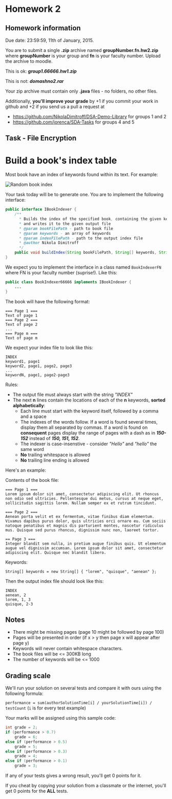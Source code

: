 Homework 2
==========
## Homework information
Due date: 23:59:59, 11th of January, 2015.

You are to submit a single **.zip** archive named **groupNumber.fn.hw2.zip**
where **groupNumber** is your group and **fn** is your faculty number.
Upload the archive to moodle.

This is ok: ***group1.66666.hw1.zip***

This is not: ***domashno2.rar***

Your zip archive must contain only **.java** files - no folders, no other files.

Additionally, **you'll improve your grade** by +1 if you commit your work in github
and +2 if you send us a pull a request at 
* https://github.com/NikolaDimitroff/DSA-Demo-Library for groups 1 and 2
* https://github.com/jorenca/SDA-Tasks for groups 4 and 5

## Task - File Encryption
Build a book's index table
=======

Most book have an index of keywords found within its text. For example:

![Random book index][book-index-img]

Your task today will be to generate one.
You are to implement the following interface:

```java
public interface IBookIndexer {
    /**
      * Builds the index of the specified book, containing the given keywords
      * and writes it to the given output file
      * @param bookFilePath - path to book file
      * @param keywords - an array of keywords
      * @param indexFilePath - path to the output index file
      * @author Nikola Dimitroff
      */
    public void buildIndex(String bookFilePath, String[] keywords, String indexFilePath);
}
```

We expect you to implement the interface in a class named `BookIndexerFN`
where FN is your faculty number (suprise!). Like this:
```java
public class BookIndexer66666 implements IBookIndexer {
    ...
}
```

The book will have the following format:

```
=== Page 1 ===
Text of page 1
=== Page 2 ===
Text of page 2
...
=== Page m ===
Text of page m
```

We expect your index file to look like this:
```
INDEX
keyword1, page1
keyword2, page1, page2, page3
...
keywordN, page1, page2-page3
```
Rules:
* The output file must always start with the string *"INDEX"*
* The next **n** lines contain the locations of each of the **n** keywords, **sorted alphabetically**:
  - Each line must start with the keyword itself, followed by a comma and a space
  - The indexes of the words follow. If a word is found several times, display
  them all separated by commas. If a word is found on **consequent** pages display
  the range of pages with a dash as in ***150-152*** instead of ***150, 151, 152***.
  - The indexer is case-insenstive - consider *"Hello"* and *"hello"* the same word
  - **No** trailing whitespace is allowed
  - **No** trailing line ending is allowed

Here's an example:

Contents of the book file:
```
=== Page 1 ===
Lorem ipsum dolor sit amet, consectetur adipiscing elit. Ut rhoncus non odio sed ultricies. Pellentesque dui metus, cursus at neque eget, sollicitudin sagittis lorem. Nullam semper ex et rutrum tincidunt.

=== Page 2 ===
Aenean porta velit et ex fermentum, vitae finibus diam elementum. Vivamus dapibus purus dolor, quis ultricies orci ornare eu. Cum sociis natoque penatibus et magnis dis parturient montes, nascetur ridiculus mus. Quisque sed purus rhoncus, dignissim nunc non, laoreet tortor. 

== Page 3 ===
Integer blandit sem nulla, in pretium augue finibus quis. Ut elementum augue vel dignissim accumsan. Lorem ipsum dolor sit amet, consectetur adipiscing elit. Quisque nec blandit libero.
```
Keywords:
```
String[] keywords = new String[] { "lorem", "quisque", "aenean" };
```

Then the output index file should look like this:
```
INDEX
aenean, 2
lorem, 1, 3
quisque, 2-3
```

## Notes
* There might be missing pages (page 10 might be followed by page 100)
* Pages will be presented in order (if x > y then page x will appear after page y)
* Keywords will never contain whitespace characters.
* The book files will be <= 300KB long
* The number of keywords will be <= 1000

[book-index-img]: https://lh3.googleusercontent.com/q13SsDI-o1ezCleJPiNYE6_oNf5C3G7bsXTanu2gjQWCeK9v9NinYYlj5LckXxdECJrm9htGxzWEenqTMjnxfLWvVo9srP-UKvRZacfzCqzNEWL-F-U

## Grading scale

We'll run your solution on several tests and compare it with ours using the following
formula:

`performance = sum(authorSolutionTime[i] / yourSolutionTime[i]) / testCount`
(`i` is for every test example)

Your marks will be assigned using this sample code:

```java
int grade = 2;
if (performance > 0.7)
    grade = 6;
else if (performance > 0.5)
    grade = 5;
else if (performance > 0.3)
    grade = 4;
else if (performance > 0.1)
    grade = 3;
```

If any of your tests gives a wrong result, you'll get 0 points for it.

If you cheat by copying your solution from a classmate or the internet, you'll get 0
points for the **ALL** tests.
